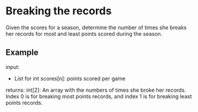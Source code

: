 # Breaking the records

Given the scores for a season, determine the number of times she breaks her records for most and least points scored during the season. 

## Example

input:
 - List for int scores[n]: points scored per game

returns: int[2]: An array with the numbers of times she broke her records. Index 0 is for breaking most points records, and index 1 is for breaking least points records. 